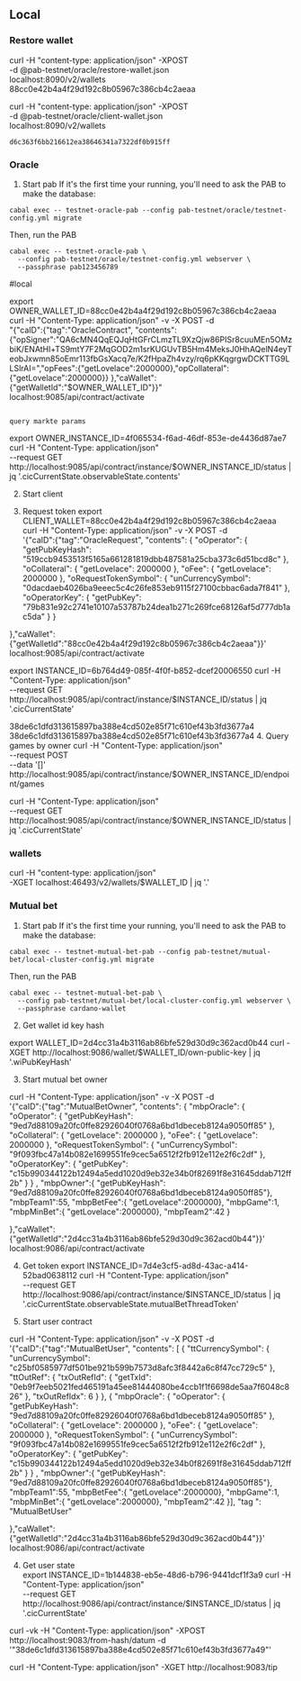 ## Local
### Restore wallet 
curl -H "content-type: application/json" -XPOST \
    -d @pab-testnet/oracle/restore-wallet.json \
    localhost:8090/v2/wallets
88cc0e42b4a4f29d192c8b05967c386cb4c2aeaa

curl -H "content-type: application/json" -XPOST \
    -d @pab-testnet/oracle/client-wallet.json \
    localhost:8090/v2/wallets

    d6c363f6bb216612ea38646341a7322df0b915ff
### Oracle 
1. Start pab
  If it's the first time your running, you'll need to ask the PAB to make the
  database:
  ```
  cabal exec -- testnet-oracle-pab --config pab-testnet/oracle/testnet-config.yml migrate
  ```

  Then, run the PAB

  ```
  cabal exec -- testnet-oracle-pab \
    --config pab-testnet/oracle/testnet-config.yml webserver \
    --passphrase pab123456789
  ```

#local

 export OWNER_WALLET_ID=88cc0e42b4a4f29d192c8b05967c386cb4c2aeaa
 curl -H "Content-Type: application/json" -v -X POST -d \
    "{\"caID\":{\"tag\":\"OracleContract\", \"contents\": 
    {\"opSigner\":\"QA6cMN4QqEQJqHtGFrCLmzTL9XzQjw86PISr8cuuMEn5OMzbiK/ENAtHl+TS9mtY7F2MqGOD2m1srKUGUvTB5Hm4MeksJ0HhAQelN4eyTeobJxwmn85oEmr113fbGsXacq7e/K2fHpaZh4vzy/rq6pKKqgrgwDCKTTG9LLSlrAI=\",\"opFees\":{\"getLovelace\":2000000},\"opCollateral\":{\"getLovelace\":2000000}}
     },\"caWallet\":{\"getWalletId\":\"$OWNER_WALLET_ID\"}}" \
    localhost:9085/api/contract/activate
  ```

  query markte params
  ```
  export OWNER_INSTANCE_ID=4f065534-f6ad-46df-853e-de4436d87ae7
  curl -H "Content-Type: application/json" \
  --request GET \
  http://localhost:9085/api/contract/instance/$OWNER_INSTANCE_ID/status | jq '.cicCurrentState.observableState.contents'


2. Start client


3. Request token
export CLIENT_WALLET=88cc0e42b4a4f29d192c8b05967c386cb4c2aeaa
curl -H "Content-Type: application/json" -v -X POST -d \
    '{"caID":{"tag":"OracleRequest", "contents": 
{
  "oOperator": {
    "getPubKeyHash": "519ccb9453513f5165a661281819dbb487581a25cba373c6d51bcd8c"
  },
  "oCollateral": {
    "getLovelace": 2000000
  },
  "oFee": {
    "getLovelace": 2000000
  },
  "oRequestTokenSymbol": {
    "unCurrencySymbol": "0dacdaeb4026ba9eeec5c4c26fe853eb9115f27100cbbac6ada7f841"
  },
  "oOperatorKey": {
    "getPubKey": "79b831e92c2741e10107a53787b24dea1b271c269fce68126af5d777db1ac5da"
  }
}

  },"caWallet":{"getWalletId":"88cc0e42b4a4f29d192c8b05967c386cb4c2aeaa"}}' \
    localhost:9085/api/contract/activate
    
export INSTANCE_ID=6b764d49-085f-4f0f-b852-dcef20006550
  curl -H "Content-Type: application/json" \
  --request GET \
  http://localhost:9085/api/contract/instance/$INSTANCE_ID/status | jq '.cicCurrentState'

38de6c1dfd313615897ba388e4cd502e85f71c610ef43b3fd3677a4
38de6c1dfd313615897ba388e4cd502e85f71c610ef43b3fd3677a4
4. Query games by owner
curl -H "Content-Type: application/json" \
  --request POST \
  --data '[]' \
  http://localhost:9085/api/contract/instance/$OWNER_INSTANCE_ID/endpoint/games

  curl -H "Content-Type: application/json" \
  --request GET \
  http://localhost:9085/api/contract/instance/$OWNER_INSTANCE_ID/status | jq '.cicCurrentState'
### wallets
curl -H "content-type: application/json" \
      -XGET localhost:46493/v2/wallets/$WALLET_ID | jq '.'




### Mutual bet 
1. Start pab
  If it's the first time your running, you'll need to ask the PAB to make the
  database:
  ```
  cabal exec -- testnet-mutual-bet-pab --config pab-testnet/mutual-bet/local-cluster-config.yml migrate
  ```

  Then, run the PAB

  ```
  cabal exec -- testnet-mutual-bet-pab \
    --config pab-testnet/mutual-bet/local-cluster-config.yml webserver \
    --passphrase cardano-wallet
  ```

2. Get wallet id key hash

 export WALLET_ID=2d4cc31a4b3116ab86bfe529d30d9c362acd0b44
 curl -XGET http://localhost:9086/wallet/$WALLET_ID/own-public-key | jq '.wiPubKeyHash'

3. Start mutual bet owner 

curl -H "Content-Type: application/json" -v -X POST -d \
    '{"caID":{"tag":"MutualBetOwner", "contents":
    { 
    "mbpOracle":
      {
  "oOperator": {
    "getPubKeyHash": "9ed7d88109a20fc0ffe82926040f0768a6bd1dbeceb8124a9050ff85"
  },
  "oCollateral": {
    "getLovelace": 2000000
  },
  "oFee": {
    "getLovelace": 2000000
  },
  "oRequestTokenSymbol": {
    "unCurrencySymbol": "9f093fbc47a14b082e1699551fe9cec5a6512f2fb912e112e2f6c2df"
  },
  "oOperatorKey": {
    "getPubKey": "c15b990344122b12494a5edd1020d9eb32e34b0f82691f8e31645ddab712ff2b"
  }
}
    , 
    "mbpOwner":{ "getPubKeyHash": "9ed7d88109a20fc0ffe82926040f0768a6bd1dbeceb8124a9050ff85"}, 
    "mbpTeam1":55, 
    "mbpBetFee":{ "getLovelace":2000000},
    "mbpGame":1,
    "mbpMinBet":{ "getLovelace":2000000},
    "mbpTeam2":42
  }

  },"caWallet":{"getWalletId":"2d4cc31a4b3116ab86bfe529d30d9c362acd0b44"}}' \
    localhost:9086/api/contract/activate

4. Get token 
  export INSTANCE_ID=7d4e3cf5-ad8d-43ac-a414-52bad0638112
  curl -H "Content-Type: application/json" \
  --request GET \
  http://localhost:9086/api/contract/instance/$INSTANCE_ID/status | jq '.cicCurrentState.observableState.mutualBetThreadToken'

5. Start user contract

curl -H "Content-Type: application/json" -v -X POST -d \
    '{"caID":{"tag":"MutualBetUser", "contents": [
    {
  "ttCurrencySymbol": {
    "unCurrencySymbol": "c25bf0585977df501be921b599b7573d8afc3f8442a6c8f47cc729c5"
  },
  "ttOutRef": {
    "txOutRefId": {
      "getTxId": "0eb9f7eeb5021fed465191a45ee81444080be4ccb1f1f6698de5aa7f6048c826"
    },
    "txOutRefIdx": 6
  }
},
    { 
    "mbpOracle":
      {
  "oOperator": {
    "getPubKeyHash": "9ed7d88109a20fc0ffe82926040f0768a6bd1dbeceb8124a9050ff85"
  },
  "oCollateral": {
    "getLovelace": 2000000
  },
  "oFee": {
    "getLovelace": 2000000
  },
  "oRequestTokenSymbol": {
    "unCurrencySymbol": "9f093fbc47a14b082e1699551fe9cec5a6512f2fb912e112e2f6c2df"
  },
  "oOperatorKey": {
    "getPubKey": "c15b990344122b12494a5edd1020d9eb32e34b0f82691f8e31645ddab712ff2b"
  }
}
    , 
    "mbpOwner":{ "getPubKeyHash": "9ed7d88109a20fc0ffe82926040f0768a6bd1dbeceb8124a9050ff85"}, 
    "mbpTeam1":55, 
    "mbpBetFee":{ "getLovelace":2000000},
    "mbpGame":1,
    "mbpMinBet":{ "getLovelace":2000000},
    "mbpTeam2":42
  }], "tag ": "MutualBetUser"

  },"caWallet":{"getWalletId":"2d4cc31a4b3116ab86bfe529d30d9c362acd0b44"}}' \
    localhost:9086/api/contract/activate

4. Get user state  
  export INSTANCE_ID=1b144838-eb5e-48d6-b796-9441dcf1f3a9
  curl -H "Content-Type: application/json" \
  --request GET \
  http://localhost:9086/api/contract/instance/$INSTANCE_ID/status | jq '.cicCurrentState'





curl -vk -H "Content-Type: application/json" -XPOST http://localhost:9083/from-hash/datum -d '"38de6c1dfd313615897ba388e4cd502e85f71c610ef43b3fd3677a49"'


curl -H "Content-Type: application/json" -XGET http://localhost:9083/tip



